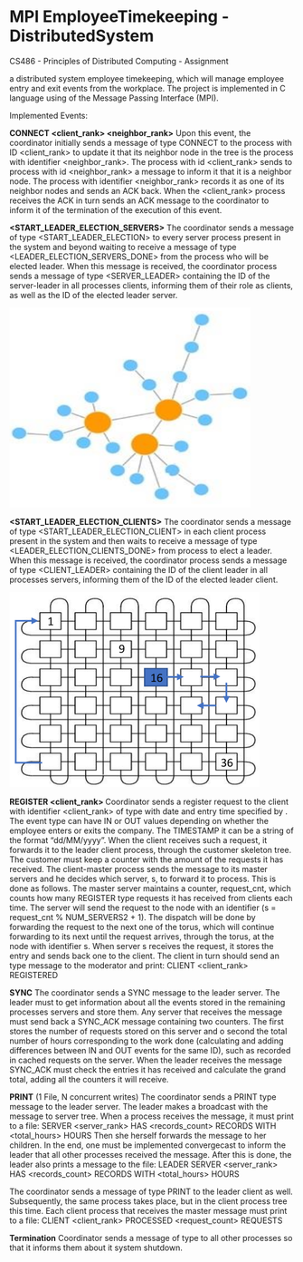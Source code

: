 # MPI EmployeeTimekeeping - DistributedSystem
CS486 - Principles of Distributed Computing - Assignment

a distributed system employee timekeeping, which will manage employee entry and exit events from the workplace.
The project is implemented in C language using of the Message Passing Interface (MPI).

Implemented Events:

**CONNECT <client_rank> <neighbor_rank>** 
Upon this event, the coordinator initially sends a message of type CONNECT to the process with ID <client_rank> to update it
that its neighbor node in the tree is the process with identifier <neighbor_rank>. 
The process with id <client_rank> sends to process with id
<neighbor_rank> a message to inform it that it is a neighbor node. The process
with identifier <neighbor_rank> records it as one of its neighbor nodes and
sends an ACK back. When the <client_rank> process receives the ACK
in turn sends an ACK message to the coordinator to inform it of the termination
of the execution of this event.

**<START_LEADER_ELECTION_SERVERS>**
The coordinator sends a message of type <START_LEADER_ELECTION> to every server process present in the system and beyond
waiting to receive a message of type <LEADER_ELECTION_SERVERS_DONE> from the process
who will be elected leader.
When this message is received, the coordinator process sends a message of type
<SERVER_LEADER> containing the ID of the server-leader in all
processes clients, informing them of their role as clients, as well as the
ID of the elected leader server.

![Alt text](assets/images/tree.png?raw=true "Figure 1: an examples of client processes tree")

**<START_LEADER_ELECTION_CLIENTS>**
The coordinator sends a message of type <START_LEADER_ELECTION_CLIENT> in each client process present in the system and
then waits to receive a message of type <LEADER_ELECTION_CLIENTS_DONE> from
process to elect a leader.
When this message is received, the coordinator process sends a message of type
<CLIENT_LEADER> containing the ID of the client leader in all processes
servers, informing them of the ID of the elected leader client.

![Alt text](assets/images/torus.png?raw=true "Figure 1: an examples of server processes torus")

**REGISTER <client_rank> <TYPE> <TIMESTAMP>** 
Coordinator sends a register request to the client with identifier <client_rank> of type <TYPE> with date and
entry time specified by <TIMESTAMP>. The event type can have IN or OUT values depending on whether the employee enters or exits the company.
The TIMESTAMP it can be a string of the format “dd/MM/yyyy”.
When the client receives such a request, it forwards it to the leader client process,
through the customer skeleton tree. The customer must keep a counter with the amount
of the requests it has received. The client-master process sends the message to its master
servers and he decides which server, s, to forward it to
process. This is done as follows. The master server maintains a counter,
request_cnt, which counts how many REGISTER type requests it has received from clients each
time. The server will send the request to the node with an identifier
(s = request_cnt % NUM_SERVERS2 + 1). The dispatch will be done by forwarding the request to the next one
of the torus, which will continue forwarding to its next until the request arrives,
through the torus, at the node with identifier s.
When server s receives the request, it stores the entry and sends back one
<ACK> to the client. The client in turn should send an <ACK> type message
to the moderator and print:
CLIENT <client_rank> REGISTERED <TYPE> <TIMESTAMP>
  
**SYNC**
The coordinator sends a SYNC message to the leader server. The leader must
to get information about all the events stored in the remaining processes
servers and store them. Any server that receives the
message must send back a SYNC_ACK message containing two counters. The first
stores the number of requests stored on this server and o
second the total number of hours corresponding to the work done (calculating and
adding differences between IN and OUT events for the same ID), such as
recorded in cached requests on the server. When the leader receives the message
SYNC_ACK must check the entries it has received and calculate the grand total,
adding all the counters it will receive.
  
**PRINT** (1 File, N concurrent writes)
The coordinator sends a PRINT type message to the leader server.
The leader makes a broadcast with the message to
server tree. When a process receives the message, it must print to a file:
SERVER <server_rank> HAS <records_count> RECORDS WITH <total_hours> HOURS
Then she herself forwards the message to her children. In the end, one must be implemented
convergecast to inform the leader that all other processes received the message.
After this is done, the leader also prints a message to the file:
LEADER SERVER <server_rank> HAS <records_count> RECORDS WITH <total_hours> HOURS
  
The coordinator sends a message of type PRINT to the leader client as well. Subsequently,
the same process takes place, but in the client process tree this time.
Each client process that receives the master message must print to a file:
CLIENT <client_rank> PROCESSED <request_count> REQUESTS
  
**Termination**
Coordinator sends a message of type <TERMINATE> to all other processes so that it informs them about it
system shutdown.
  
  
  
  
  
  
